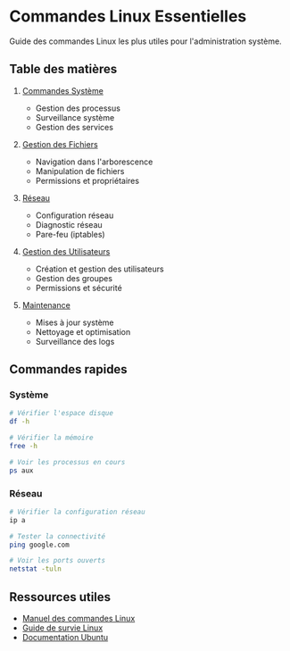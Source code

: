 # Commandes Linux Essentielles

Guide des commandes Linux les plus utiles pour l'administration système.

## Table des matières

1. [Commandes Système](systeme.md)
   - Gestion des processus
   - Surveillance système
   - Gestion des services

2. [Gestion des Fichiers](fichiers.md)
   - Navigation dans l'arborescence
   - Manipulation de fichiers
   - Permissions et propriétaires

3. [Réseau](reseau.md)
   - Configuration réseau
   - Diagnostic réseau
   - Pare-feu (iptables)

4. [Gestion des Utilisateurs](utilisateurs.md)
   - Création et gestion des utilisateurs
   - Gestion des groupes
   - Permissions et sécurité

5. [Maintenance](maintenance.md)
   - Mises à jour système
   - Nettoyage et optimisation
   - Surveillance des logs

## Commandes rapides

### Système
```bash
# Vérifier l'espace disque
df -h

# Vérifier la mémoire
free -h

# Voir les processus en cours
ps aux
```

### Réseau
```bash
# Vérifier la configuration réseau
ip a

# Tester la connectivité
ping google.com

# Voir les ports ouverts
netstat -tuln
```

## Ressources utiles

- [Manuel des commandes Linux](https://www.gnu.org/software/coreutils/manual/coreutils.html)
- [Guide de survie Linux](https://www.linux-survival.com/)
- [Documentation Ubuntu](https://help.ubuntu.com/) 